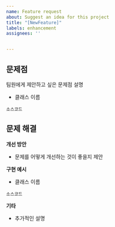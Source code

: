 ```yaml
---
name: Feature request
about: Suggest an idea for this project
title: "[NewFeature]"
labels: enhancement
assignees: ''


---
```

## 문제점
팀원에게 제안하고 싶은 문제점 설명
- 클래스 이름
```
소스코드
```


## 문제 해결
**개선 방안**
  - 문제를 어떻게 개선하는 것이 좋을지 제안

**구현 예시**
- 클래스 이름
```
소스코드
```

**기타**
- 추가적인 설명
